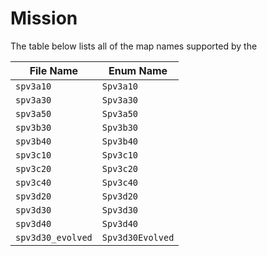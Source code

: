 # Mission

The table below lists all of the map names supported by the 

| File Name         | Enum Name        |
| ----------------- | ---------------- |
| `spv3a10`         | `Spv3a10`        |
| `spv3a30`         | `Spv3a30`        |
| `spv3a50`         | `Spv3a50`        |
| `spv3b30`         | `Spv3b30`        |
| `spv3b40`         | `Spv3b40`        |
| `spv3c10`         | `Spv3c10`        |
| `spv3c20`         | `Spv3c20`        |
| `spv3c40`         | `Spv3c40`        |
| `spv3d20`         | `Spv3d20`        |
| `spv3d30`         | `Spv3d30`        |
| `spv3d40`         | `Spv3d40`        |
| `spv3d30_evolved` | `Spv3d30Evolved` |
